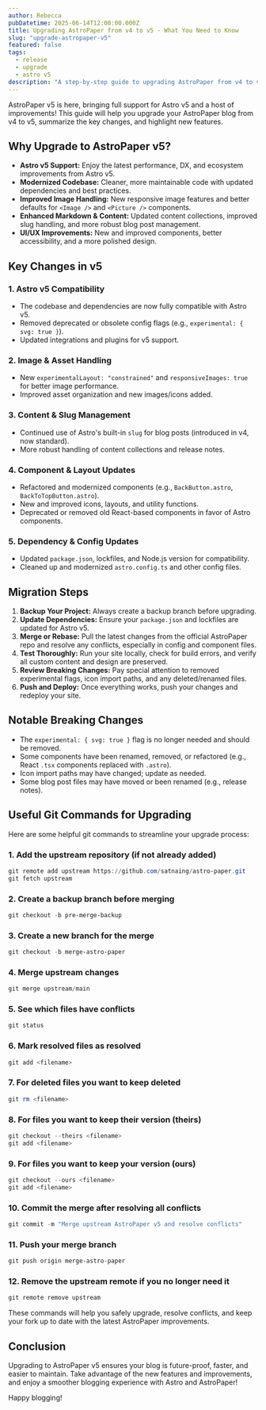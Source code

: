 ```yaml
---
author: Rebecca
pubDatetime: 2025-06-14T12:00:00.000Z
title: Upgrading AstroPaper from v4 to v5 - What You Need to Know
slug: "upgrade-astropaper-v5"
featured: false
tags:
  - release
  - upgrade
  - astro v5
description: "A step-by-step guide to upgrading AstroPaper from v4 to v5, highlighting new features, breaking changes, and migration tips."
---
```


AstroPaper v5 is here, bringing full support for Astro v5 and a host of improvements! This guide will help you upgrade your AstroPaper blog from v4 to v5, summarize the key changes, and highlight new features.

## Why Upgrade to AstroPaper v5?

- **Astro v5 Support:** Enjoy the latest performance, DX, and ecosystem improvements from Astro v5.
- **Modernized Codebase:** Cleaner, more maintainable code with updated dependencies and best practices.
- **Improved Image Handling:** New responsive image features and better defaults for `<Image />` and `<Picture />` components.
- **Enhanced Markdown & Content:** Updated content collections, improved slug handling, and more robust blog post management.
- **UI/UX Improvements:** New and improved components, better accessibility, and a more polished design.

## Key Changes in v5

### 1. Astro v5 Compatibility
- The codebase and dependencies are now fully compatible with Astro v5.
- Removed deprecated or obsolete config flags (e.g., `experimental: { svg: true }`).
- Updated integrations and plugins for v5 support.

### 2. Image & Asset Handling
- New `experimentalLayout: "constrained"` and `responsiveImages: true` for better image performance.
- Improved asset organization and new images/icons added.

### 3. Content & Slug Management
- Continued use of Astro's built-in `slug` for blog posts (introduced in v4, now standard).
- More robust handling of content collections and release notes.

### 4. Component & Layout Updates
- Refactored and modernized components (e.g., `BackButton.astro`, `BackToTopButton.astro`).
- New and improved icons, layouts, and utility functions.
- Deprecated or removed old React-based components in favor of Astro components.

### 5. Dependency & Config Updates
- Updated `package.json`, lockfiles, and Node.js version for compatibility.
- Cleaned up and modernized `astro.config.ts` and other config files.

## Migration Steps

1. **Backup Your Project:** Always create a backup branch before upgrading.
2. **Update Dependencies:** Ensure your `package.json` and lockfiles are updated for Astro v5.
3. **Merge or Rebase:** Pull the latest changes from the official AstroPaper repo and resolve any conflicts, especially in config and component files.
4. **Test Thoroughly:** Run your site locally, check for build errors, and verify all custom content and design are preserved.
5. **Review Breaking Changes:** Pay special attention to removed experimental flags, icon import paths, and any deleted/renamed files.
6. **Push and Deploy:** Once everything works, push your changes and redeploy your site.

## Notable Breaking Changes
- The `experimental: { svg: true }` flag is no longer needed and should be removed.
- Some components have been renamed, removed, or refactored (e.g., React `.tsx` components replaced with `.astro`).
- Icon import paths may have changed; update as needed.
- Some blog post files may have moved or been renamed (e.g., release notes).

## Useful Git Commands for Upgrading

Here are some helpful git commands to streamline your upgrade process:

### 1. Add the upstream repository (if not already added)
```powershell
git remote add upstream https://github.com/satnaing/astro-paper.git
git fetch upstream
```

### 2. Create a backup branch before merging
```powershell
git checkout -b pre-merge-backup
```

### 3. Create a new branch for the merge
```powershell
git checkout -b merge-astro-paper
```

### 4. Merge upstream changes
```powershell
git merge upstream/main
```

### 5. See which files have conflicts
```powershell
git status
```

### 6. Mark resolved files as resolved
```powershell
git add <filename>
```

### 7. For deleted files you want to keep deleted
```powershell
git rm <filename>
```

### 8. For files you want to keep their version (theirs)
```powershell
git checkout --theirs <filename>
git add <filename>
```

### 9. For files you want to keep your version (ours)
```powershell
git checkout --ours <filename>
git add <filename>
```

### 10. Commit the merge after resolving all conflicts
```powershell
git commit -m "Merge upstream AstroPaper v5 and resolve conflicts"
```

### 11. Push your merge branch
```powershell
git push origin merge-astro-paper
```

### 12. Remove the upstream remote if you no longer need it
```powershell
git remote remove upstream
```

These commands will help you safely upgrade, resolve conflicts, and keep your fork up to date with the latest AstroPaper improvements.

## Conclusion

Upgrading to AstroPaper v5 ensures your blog is future-proof, faster, and easier to maintain. Take advantage of the new features and improvements, and enjoy a smoother blogging experience with Astro and AstroPaper!

Happy blogging!

